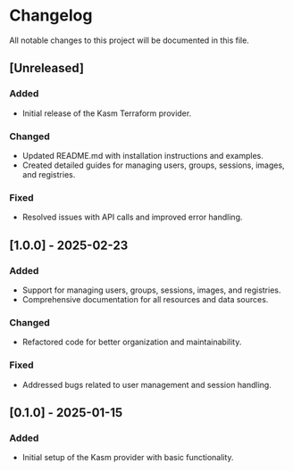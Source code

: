 # Changelog

All notable changes to this project will be documented in this file.

## [Unreleased]

### Added
- Initial release of the Kasm Terraform provider.

### Changed
- Updated README.md with installation instructions and examples.
- Created detailed guides for managing users, groups, sessions, images, and registries.

### Fixed
- Resolved issues with API calls and improved error handling.

## [1.0.0] - 2025-02-23
### Added
- Support for managing users, groups, sessions, images, and registries.
- Comprehensive documentation for all resources and data sources.

### Changed
- Refactored code for better organization and maintainability.

### Fixed
- Addressed bugs related to user management and session handling.

## [0.1.0] - 2025-01-15
### Added
- Initial setup of the Kasm provider with basic functionality.
